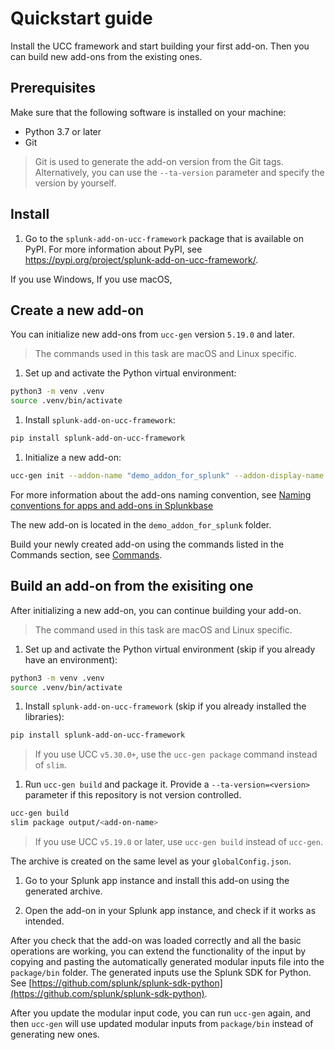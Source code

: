 # Quickstart guide 

Install the UCC framework and start building your first add-on. Then you can build new add-ons from the existing ones.

## Prerequisites

Make sure that the following software is installed on your machine:
* Python 3.7 or later 
* Git 

> Git is used to generate the add-on version from the Git tags. Alternatively, you can use the `--ta-version` parameter and specify the version by yourself.

## Install

1. Go to the `splunk-add-on-ucc-framework` package that is available on PyPI. For more information about PyPI, see <https://pypi.org/project/splunk-add-on-ucc-framework/>.

If you use Windows, 
If you use macOS, <!--- Artem to give more info--->

## Create a new add-on

You can initialize new add-ons from `ucc-gen` version `5.19.0` and later.

> The commands used in this task are macOS and Linux specific.

1. Set up and activate the Python virtual environment:

```bash
python3 -m venv .venv
source .venv/bin/activate
```

1. Install `splunk-add-on-ucc-framework`:

```bash
pip install splunk-add-on-ucc-framework
```

1. Initialize a new add-on:

```bash
ucc-gen init --addon-name "demo_addon_for_splunk" --addon-display-name "Demo Add-on for Splunk" --addon-input-name demo_input
```
For more information about the add-ons naming convention, see [Naming conventions for apps and add-ons in Splunkbase](https://dev.splunk.com/enterprise/docs/releaseapps/splunkbase/namingguidelines/)

The new add-on is located in the `demo_addon_for_splunk` folder. 

Build your newly created add-on using the commands listed in the Commands section, see [Commands](commands.md).

## Build an add-on from the exisiting one

After initializing a new add-on, you can continue building your add-on.

> The command used in this task are macOS and Linux specific.

1. Set up and activate the Python virtual environment (skip if you already have an environment):

```bash
python3 -m venv .venv
source .venv/bin/activate
```

1. Install `splunk-add-on-ucc-framework`  (skip if you already installed the libraries):

```bash
pip install splunk-add-on-ucc-framework 
```

> If you use UCC `v5.30.0+`, use the `ucc-gen package` command instead of `slim`. 

1. Run `ucc-gen build` and package it. Provide a `--ta-version=<version>` parameter if this repository is not version controlled.

```bash
ucc-gen build
slim package output/<add-on-name>
```

> If you use UCC `v5.19.0` or later, use `ucc-gen build` instead of `ucc-gen`. 

The archive is created on the same level as your `globalConfig.json`.

1. Go to your Splunk app instance and install this add-on using the generated archive. 

1. Open the add-on in your Splunk app instance, and check if it works as intended.

After you check that the add-on was loaded correctly and all the basic operations are working, you can extend the functionality of the input by copying and pasting the automatically generated modular inputs file into the `package/bin` folder. The generated inputs use the Splunk SDK for Python. See [https://github.com/splunk/splunk-sdk-python](https://github.com/splunk/splunk-sdk-python). 

After you update the modular input code, you can run `ucc-gen` again, and then `ucc-gen` will
use updated modular inputs from `package/bin` instead of generating new ones.